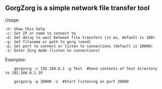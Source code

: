 ## GorgZorg is a simple network file transfer tool

Usage:


    -h: Show this help
    -c: Set IP or name to connect to
    -d: Set delay to wait between file transfers (in ms, default is 100)
    -g: Set filename or path to gorg (send)
    -p: Set port to connect or listen to connections (default is 10000)
    -z: Enter Zorg mode (listen to connections)


Examples:

```
    gorgzorg -c 192.168.0.1 -g Test  #Send contents of Test directory to 192.168.0.1 IP

    gorgzorg -p 20000 -z  #Start listening on port 20000
```
